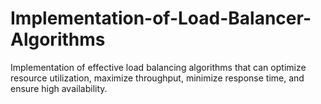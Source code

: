 # Implementation-of-Load-Balancer-Algorithms
 Implementation of effective load balancing algorithms that can optimize resource utilization, maximize throughput, minimize response time, and ensure high availability.
